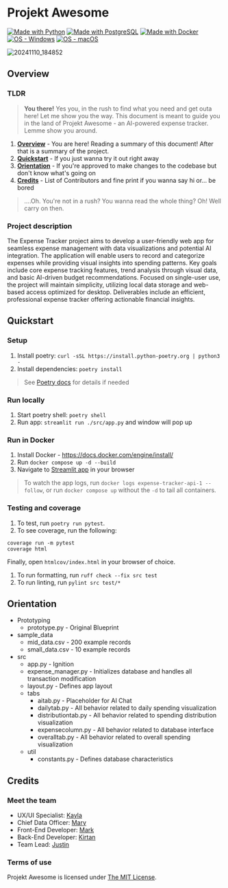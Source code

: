 # Projekt Awesome
[![Made with Python](https://img.shields.io/badge/Python->=3.10-blue?logo=python&logoColor=white)](https://python.org "Go to Python homepage")
[![Made with PostgreSQL](https://img.shields.io/badge/PostgreSQL-13-blue?logo=postgresql&logoColor=white)](https://www.postgresql.org/ "Go to PostgresSQL homepage")
[![Made with Docker](https://img.shields.io/badge/Made_with-Docker-blue?logo=docker&logoColor=white)](https://www.docker.com/ "Go to Docker homepage")
[![OS - Windows](https://img.shields.io/badge/OS-Windows-blue?logo=windows&logoColor=white)](https://www.microsoft.com/ "Go to Microsoft homepage")
[![OS - macOS](https://img.shields.io/badge/OS-macOS-blue?logo=apple&logoColor=white)](https://www.apple.com/macos/ "Go to Apple homepage")

![20241110_184852](https://github.com/user-attachments/assets/39afc0f2-5e71-414f-984d-944b62211d14)

## Overview
### TLDR
>**You there!** Yes you, in the rush to find what you need and get outa here! Let me show you the way.
This document is meant to guide you in the land of Projekt Awesome - an AI-powered expense tracker. Lemme show you around.

1. **[Overview](#overview)** - You are here! Reading a summary of this document! After that is a summary of the project.
2. **[Quickstart](#quickstart)** - If you just wanna try it out right away
3. **[Orientation](#orientation)** - If you're approved to make changes to the codebase but don't know what's going on
4. **[Credits](#credits)** - List of Contributors and fine print if you wanna say hi or... be bored

>....Oh. You're not in a rush? You wanna read the whole thing? Oh! Well carry on then.

### Project description 
The Expense Tracker project aims to develop a user-friendly web app for seamless expense management with data visualizations and potential AI integration. The application will enable users to record and categorize expenses while providing visual insights into spending patterns. Key goals include core expense tracking features, trend analysis through visual data, and basic AI-driven budget recommendations. Focused on single-user use, the project will maintain simplicity, utilizing local data storage and web-based access optimized for desktop. Deliverables include an efficient, professional expense tracker offering actionable financial insights.

## Quickstart
### Setup
1. Install poetry: `curl -sSL https://install.python-poetry.org | python3 -`
1. Install dependencies: `poetry install`

> See [Poetry docs](https://python-poetry.org/docs/#installing-with-the-official-installer) for details if needed

### Run locally
1. Start poetry shell: `poetry shell`
1. Run app: `streamlit run ./src/app.py` and window will pop up

### Run in Docker
1. Install Docker - https://docs.docker.com/engine/install/
1. Run `docker compose up -d --build`
1. Navigate to [Streamlit app](http://localhost:8501/) in your browser

>To watch the app logs, run `docker logs expense-tracker-api-1 --follow`, or run `docker compose up` without the `-d` to tail all containers.

### Testing and coverage
1. To test, run `poetry run pytest`.
1. To see coverage, run the following:
```
coverage run -m pytest
coverage html
```
Finally, open `htmlcov/index.html` in your browser of choice.
1. To run formatting, run `ruff check --fix src test`
1. To run linting, run `pylint src test/*`

## Orientation
- Prototyping
    - prototype.py - Original Blueprint
- sample_data
    - mid_data.csv - 200 example records
    - small_data.csv - 10 example records
- src
    - app.py - Ignition
    - expense_manager.py - Initializes database and handles all transaction modification
    - layout.py - Defines app layout
    - tabs
        - aitab.py - Placeholder for AI Chat
        - dailytab.py - All behavior related to daily spending visualization 
        - distributiontab.py - All behavior related to spending distribution visualization
        - expensecolumn.py - All behavior related to database interface
        - overalltab.py - All behavior related to overall spending visualization
    - util
        - constants.py - Defines database characteristics 

## Credits
### Meet the team
- UX/UI Specialist: [Kayla](https://github.com/kayyrey)
- Chief Data Officer: [Mary](https://github.com/marygriffus)
- Front-End Developer: [Mark](https://github.com/mtruitt)
- Back-End Developer: [Kirtan](https://github.com/Kirtant21)
- Team Lead: [Justin](https://github.com/JustinCBlain)

### Terms of use
Projekt Awesome is licensed under [The MIT License](https://github.com/JustinCBlain/Expense-Tracker?tab=MIT-1-ov-file#readme).
